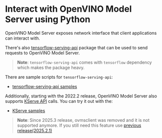 # Interact with OpenVINO Model Server using Python

OpenVINO Model Server exposes network interface that client applications can interact with.

There's also [tensorflow-serving-api](https://pypi.org/project/tensorflow-serving-api/) package that can be used to send requests to OpenVINO Model Server. 

> **Note**: `tensorflow-serving-api` comes with `tensorflow` dependency which makes the package heavy.

There are sample scripts for `tensorflow-serving-api`:
- [tensorflow-serving-api samples](tensorflow-serving-api/samples)

Additionally, starting with the 2022.2 release, OpenVINO Model Server also supports [KServe API](https://github.com/kserve/kserve/blob/master/docs/predict-api/v2/required_api.md) calls. You can try it out with the:
 - [KServe samples](kserve-api/samples)

> **Note**: Since 2025.3 release, ovmsclient was removed and it is not supported anymore. If you still need this feature use [previous release(2025.2.1)](https://github.com/openvinotoolkit/model_server/tree/v2025.2.1)